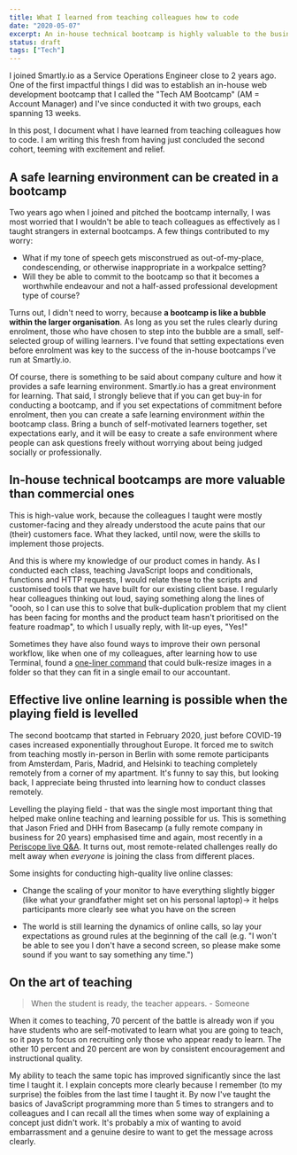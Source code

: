 ```yaml
---
title: What I learned from teaching colleagues how to code
date: "2020-05-07"
excerpt: An in-house technical bootcamp is highly valuable to the business, the employees who are participants, and the teacher (me).
status: draft
tags: ["Tech"]
---
```


I joined Smartly.io as a Service Operations Engineer close to 2 years ago. One of the first impactful things I did was to establish an in-house web development bootcamp that I called the "Tech AM Bootcamp" (AM = Account Manager) and I've since conducted it with two groups, each spanning 13 weeks.

In this post, I document what I have learned from teaching colleagues how to code. I am writing this fresh from having just concluded the second cohort, teeming with excitement and relief.

## A safe learning environment can be created in a bootcamp

Two years ago when I joined and pitched the bootcamp internally, I was most worried that I wouldn't be able to teach colleagues as effectively as I taught strangers in external bootcamps. A few things contributed to my worry:

- What if my tone of speech gets misconstrued as out-of-my-place, condescending, or otherwise inappropriate in a workpalce setting?
- Will they be able to commit to the bootcamp so that it becomes a worthwhile endeavour and not a half-assed professional development type of course?

Turns out, I didn't need to worry, because **a bootcamp is like a bubble within the larger organisation**. As long as you set the rules clearly during enrolment, those who have chosen to step into the bubble are a small, self-selected group of willing learners. I've found that setting expectations even before enrolment was key to the success of the in-house bootcamps I've run at Smartly.io.

Of course, there is something to be said about company culture and how it provides a safe learning environment. Smartly.io has a great environment for learning. That said, I strongly believe that if you can get buy-in for conducting a bootcamp, and if you set expectations of commitment before enrolment, then you can create a safe learning environment *within* the bootcamp class. Bring a bunch of self-motivated learners together, set expectations early, and it will be easy to create a safe environment where people can ask questions freely without worrying about being judged socially or professionally.

## In-house technical bootcamps are more valuable than commercial ones

This is high-value work, because the colleagues I taught were mostly customer-facing and they already understood the acute pains that our (their) customers face. What they lacked, until now, were the skills to implement those projects.

And this is where my knowledge of our product comes in handy. As I conducted each class, teaching JavaScript loops and conditionals, functions and HTTP requests, I would relate these to the scripts and customised tools that we have built for our existing client base. I regularly hear colleagues thinking out loud, saying something along the lines of "oooh, so I can use this to solve that bulk-duplication problem that my client has been facing for months and the product team hasn't prioritised on the feature roadmap", to which I usually reply, with lit-up eyes, "Yes!"

Sometimes they have also found ways to improve their own personal workflow, like when one of my colleagues, after learning how to use Terminal, found a [one-liner command](/2020-03-08-why-useful-to-learn-terminal-with-example-application) that could bulk-resize images in a folder so that they can fit in a single email to our accountant.

## Effective live online learning is possible when the playing field is levelled

The second bootcamp that started in February 2020, just before COVID-19 cases increased exponentially throughout Europe. It forced me to switch from teaching mostly in-person in Berlin with some remote participants from Amsterdam, Paris, Madrid, and Helsinki to teaching completely remotely from a corner of my apartment. It's funny to say this, but looking back, I appreciate being thrusted into learning how to conduct classes remotely.

Levelling the playing field - that was the single most important thing that helped make online teaching and learning possible for us. This is something that Jason Fried and DHH from Basecamp (a fully remote company in business for 20 years) emphasised time and again, most recently in a [Periscope live Q&A](https://www.pscp.tv/jasonfried/1MYGNkzzNpXJw). It turns out, most remote-related challenges really do melt away when *everyone* is joining the class from different places.

Some insights for conducting high-quality live online classes:

- Change the scaling of your monitor to have everything slightly bigger (like what your grandfather might set on his personal laptop)→ it helps participants more clearly see what you have on the screen

- The world is still learning the dynamics of online calls, so lay your expectations as ground rules at the beginning of the call (e.g. "I won't be able to see you I don't have a second screen, so please make some sound if you want to say something any time.")

## On the art of teaching

> When the student is ready, the teacher appears. - Someone

When it comes to teaching, 70 percent of the battle is already won if you have students who are self-motivated to learn what you are going to teach, so it pays to focus on recruiting only those who appear ready to learn. The other 10 percent and 20 percent are won by consistent encouragement and instructional quality.

My ability to teach the same topic has improved significantly since the last time I taught it. I explain concepts more clearly because I remember (to my surprise) the foibles from the last time I taught it. By now I've taught the basics of JavaScript programming more than 5 times to strangers and to colleagues and I can recall all the times when some way of explaining a concept just didn't work. It's probably a mix of wanting to avoid embarrassment and a genuine desire to want to get the message across clearly.